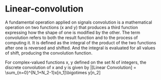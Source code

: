 # Linear-convolution
A fundamental operation applied on signals
convolution is a mathematical operation on two functions (x and y) that produces a third function expressing how the shape of one is modified by the other. The term convolution refers to both the result function and to the process of computing it.
It is defined as the integral of the product of the two functions after one is reversed and shifted. And the integral is evaluated for all values of shift, producing the convolution function.

For complex-valued functions x, y defined on the set N of integers, the discrete convolution of x and y is given by
|[Linear Convolution] =  \sum_{n=0}^{N_1+N_2-1}x[n_1]\bigotimes y[n_2]
